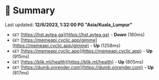 # 📖 Summary
Last updated: **12/6/2023, 1:32:00 PG "Asia/Kuala_Lumpur"**

- `GET` [https://hst.aytea.ga](https://hst.aytea.ga) - **Down** (180ms)
- `GET` [https://memeapi.cyclic.app/gimme](https://memeapi.cyclic.app/gimme) - **Up** (1258ms)
- `GET` [https://memeapi.cyclic.app](https://memeapi.cyclic.app) - **Up** (915ms)
- `GET` [https://klik.ml/health](https://klik.ml/health) - **Up** (805ms)
- `GET` [https://dumb.onrender.com](https://dumb.onrender.com) - **Up** (817ms)
